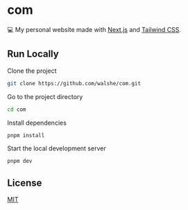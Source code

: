 # com

💻 My personal website made with [Next.js](https://nextjs.org) and [Tailwind CSS](https://tailwindcss.com).

## Run Locally

Clone the project

```bash
git clone https://github.com/walshe/com.git
```

Go to the project directory

```bash
cd com
```

Install dependencies

```bash
pnpm install
```

Start the local development server

```bash
pnpm dev
```

## License

[MIT](https://choosealicense.com/licenses/mit/)
